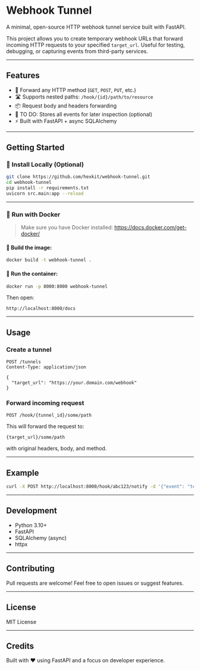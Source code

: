 # Webhook Tunnel

A minimal, open-source HTTP webhook tunnel service built with FastAPI.

This project allows you to create temporary webhook URLs that forward incoming HTTP requests to your specified `target_url`. Useful for testing, debugging, or capturing events from third-party services.

---

## Features

- 🔁 Forward any HTTP method (`GET`, `POST`, `PUT`, etc.)
- 🛣️ Supports nested paths: `/hook/{id}/path/to/resource`
- 📦 Request body and headers forwarding
- 🧠 TO DO: Stores all events for later inspection (optional)
- ⚡ Built with FastAPI + async SQLAlchemy

---

## Getting Started

### 🔧 Install Locally (Optional)

```bash
git clone https://github.com/hexkit/webhook-tunnel.git
cd webhook-tunnel
pip install -r requirements.txt
uvicorn src.main:app --reload
```

---

### 🐳 Run with Docker

> Make sure you have Docker installed: https://docs.docker.com/get-docker/

#### 🔹 Build the image:

```bash
docker build -t webhook-tunnel .
```

#### 🔹 Run the container:

```bash
docker run -p 8000:8000 webhook-tunnel
```

Then open:

```
http://localhost:8000/docs
```

---
## Usage

### Create a tunnel

```http
POST /tunnels
Content-Type: application/json

{
  "target_url": "https://your.domain.com/webhook"
}
```

### Forward incoming request

```http
POST /hook/{tunnel_id}/some/path
```

This will forward the request to:

```
{target_url}/some/path
```

with original headers, body, and method.

---

## Example

```bash
curl -X POST http://localhost:8000/hook/abc123/notify -d '{"event": "test"}'
```

---

## Development

- Python 3.10+
- FastAPI
- SQLAlchemy (async)
- httpx

---

## Contributing

Pull requests are welcome! Feel free to open issues or suggest features.

---

## License

MIT License

---

## Credits

Built with ❤️ using FastAPI and a focus on developer experience.
